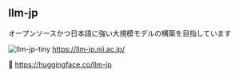 ## llm-jp


オープンソースかつ日本語に強い大規模モデルの構築を目指しています

![llm-jp-tiny](https://github.com/llm-jp/.github/assets/11230539/6dd7240f-0df3-44ed-8520-91223315b5c7)
 https://llm-jp.nii.ac.jp/

🤗 https://huggingface.co/llm-jp





<!--

**Here are some ideas to get you started:**
👋 
🙋‍♀️ A short introduction - what is your organization all about?
🌈 Contribution guidelines - how can the community get involved?
👩‍💻 Useful resources - where can the community find your docs? Is there anything else the community should know?
🍿 Fun facts - what does your team eat for breakfast?
🧙 Remember, you can do mighty things with the power of [Markdown](https://docs.github.com/github/writing-on-github/getting-started-with-writing-and-formatting-on-github/basic-writing-and-formatting-syntax)
-->
